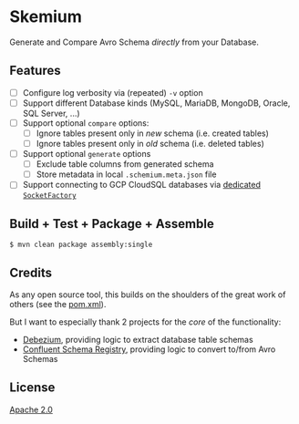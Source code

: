 # Skemium

Generate and Compare Avro Schema _directly_ from your Database.

## Features

* [ ] Configure log verbosity via (repeated) `-v` option
* [ ] Support different Database kinds (MySQL, MariaDB, MongoDB, Oracle, SQL Server, ...)
* [ ] Support optional `compare` options:
  * [ ] Ignore tables present only in _new_ schema (i.e. created tables)
  * [ ] Ignore tables present only in _old_ schema (i.e. deleted tables)
* [ ] Support optional `generate` options
  * [ ] Exclude table columns from generated schema
  * [ ] Store metadata in local `.schemium.meta.json` file
* [ ] Support connecting to GCP CloudSQL databases via
  [dedicated `SocketFactory`](https://github.com/GoogleCloudPlatform/cloud-sql-jdbc-socket-factory)

## Build + Test + Package + Assemble

```shell
$ mvn clean package assembly:single
```

## Credits

As any open source tool, this builds on the shoulders of the great work of others (see the [pom.xml](./pom.xml)).

But I want to especially thank 2 projects for the _core_ of the functionality:
* [Debezium](https://github.com/debezium/debezium),
  providing logic to extract database table schemas
* [Confluent Schema Registry](https://github.com/confluentinc/schema-registry),
  providing logic to convert to/from Avro Schemas

## License

[Apache 2.0](./LICENSE)

